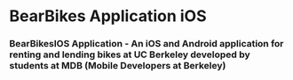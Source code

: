 # BearBikes Application iOS

### BearBikesIOS Application - An iOS and Android application for renting and lending bikes at UC Berkeley developed by students at MDB (Mobile Developers at Berkeley)
